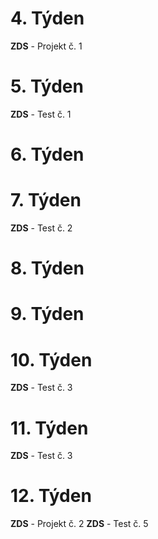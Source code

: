 # 4. Týden

**ZDS** - Projekt č. 1 

# 5. Týden

**ZDS** - Test č. 1

# 6. Týden



# 7. Týden

**ZDS** - Test č. 2

# 8. Týden



# 9. Týden



# 10. Týden

**ZDS** - Test č. 3

# 11. Týden

**ZDS** - Test č. 3

# 12. Týden

**ZDS** - Projekt č. 2
**ZDS** - Test č. 5
